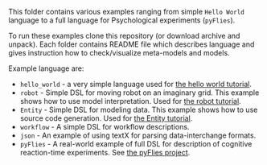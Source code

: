 This folder contains various examples ranging from simple `Hello World` language
to a full language for Psychological experiments (`pyFlies`).

To run these examples clone this repository (or download archive and unpack).
Each folder contains README file which describes language and gives instruction
how to check/visualize meta-models and models.

Example language are:
  - `hello_world` - a very simple language used for [the hello world
    tutorial](http://igordejanovic.net/textX/tutorials/hello_world/).
  - `robot` - Simple DSL for moving robot on an imaginary grid. This example
    shows how to use model interpretation. Used for [the robot
    tutorial](http://igordejanovic.net/textX/tutorials/robot/).
  - `Entity` - Simple DSL for modeling data. This example shows how to use
    source code generation. Used for [the Entity
    tutorial](http://igordejanovic.net/textX/tutorials/entity/).
  - `workflow` - A simple DSL for workflow descriptions.
  - `json` - An example of using textX for parsing data-interchange formats.
  - `pyFlies` - A real-world example of full DSL for description of cognitive
    reaction-time experiments. See [the pyFlies project]().
